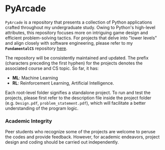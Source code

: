 # PyArcade
`PyArcade` is a repository that presents a collection of Python applications crafted throughout my undergraduate study. Owing to Python's high-level attributes, this repository focuses more on intriguing game design and efficient problem-solving tactics. For projects that delve into "lower levels" and align closely with software engineering, please refer to my **`FundamentalCS`** repository [here](https://github.com/xyliu-cs/FundamentalCS).

The repository will be consistently maintained and updated. The prefix (characters preceding the first hyphen) for the projects denotes the associated course and CS topic. So far, it has:
* **ML**: Machine Learning
* **RL**: Reinforcement Learning, Artificial Intelligence.

Each root-level folder signifies a standalone project. To run and test the projects, please first refer to the description file inside the project folder (e.g. `Design.pdf`, `problem_statement.pdf`), which will facilitate a better understanding of the program logic.

### Academic Integrity
Peer students who recognize some of the projects are welcome to peruse the codes and provide feedback. However, for academic endeavors, project design and coding should be carried out independently.
